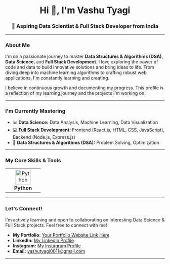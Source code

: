 <div align="center">
  <h1>Hi 👋, I'm Vashu Tyagi</h1>
  <h3>🚀 Aspiring Data Scientist & Full Stack Developer from India</h3>
</div>

---

### About Me

I'm on a passionate journey to master **Data Structures & Algorithms (DSA)**, **Data Science**, and **Full Stack Development**. I love exploring the power of code and data to build innovative solutions and bring ideas to life. From diving deep into machine learning algorithms to crafting robust web applications, I'm constantly learning and creating.

I believe in continuous growth and documenting my progress. This profile is a reflection of my learning journey and the projects I'm working on.

---

### I'm Currently Mastering

-   📊 **Data Science:** Data Analysis, Machine Learning, Data Visualization
-   💻 **Full Stack Development:** Frontend (React.js, HTML, CSS, JavaScript), Backend (Node.js, Express.js)
-   🧠 **Data Structures & Algorithms (DSA):** Problem Solving, Optimization

---

### My Core Skills & Tools

<table>
  <tr>
    <td align="center" width="96">
      <img src="https://skillicons.dev/icons?i=python" width="48" height="48" alt="Python" /><br><b>Python</b>
    </td>
<!--     <td align="center" width="96">
      <img src="https://skillicons.dev/icons?i=react" width="48" height="48" alt="React" /><br><b>React</b>
    </td>
    <td align="center" width="96">
      <img src="https://skillicons.dev/icons?i=nodejs" width="48" height="48" alt="Node.js" /><br><b>Node.js</b>
    </td>
    <td align="center" width="96">
      <img src="https://skillicons.dev/icons?i=js" width="48" height="48" alt="JavaScript" /><br><b>JavaScript</b>
    </td>
    <td align="center" width="96">
      <img src="https://skillicons.dev/icons?i=html" width="48" height="48" alt="HTML5" /><br><b>HTML5</b>
    </td>
    <td align="center" width="96">
      <img src="https://skillicons.dev/icons?i=css" width="48" height="48" alt="CSS3" /><br><b>CSS3</b>
    </td>
    <td align="center" width="96">
      <img src="https://skillicons.dev/icons?i=mongodb" width="48" height="48" alt="MongoDB" /><br><b>MongoDB</b>
    </td>
    <td align="center" width="96">
      <img src="https://skillicons.dev/icons?i=mysql" width="48" height="48" alt="MySQL" /><br><b>MySQL</b>
    </td>
  </tr>
  <tr>
    <td align="center" width="96">
      <img src="https://skillicons.dev/icons?i=pandas" width="48" height="48" alt="Pandas" /><br><b>Pandas</b>
    </td>
    <td align="center" width="96">
      <img src="https://skillicons.dev/icons?i=tensorflow" width="48" height="48" alt="TensorFlow" /><br><b>TensorFlow</b>
    </td>
    <td align="center" width="96">
      <img src="https://skillicons.dev/icons?i=scikitlearn" width="48" height="48" alt="Scikit-learn" /><br><b>Scikit-learn</b>
    </td>
     <td align="center" width="96">
      <img src="https://skillicons.dev/icons?i=git" width="48" height="48" alt="Git" /><br><b>Git</b>
    </td>
     <td align="center" width="96">
      <img src="https://skillicons.dev/icons?i=vscode" width="48" height="48" alt="VS Code" /><br><b>VS Code</b>
    </td>
    <td align="center" width="96">
      <img src="https://skillicons.dev/icons?i=jupyter" width="48" height="48" alt="Jupyter" /><br><b>Jupyter</b>
    </td>
    <td align="center" width="96">
      <img src="https://skillicons.dev/icons?i=docker" width="48" height="48" alt="Docker" /><br><b>Docker</b>
    </td>
    <td align="center" width="96">
      <img src="https://skillicons.dev/icons?i=linux" width="48" height="48" alt="Linux" /><br><b>Linux</b>
    </td> -->
  </tr>
</table>

---

### Let's Connect!

I'm actively learning and open to collaborating on interesting Data Science & Full Stack projects. Feel free to connect with me!

-   **My Portfolio:** [Your Portfolio Website Link Here](https://www.yourportfolio.com)
-   **LinkedIn:** [My Linkedin Profile](https://www.linkedin.com/in/vashu-tyagi-310342375/)
-   **Instagram:** [My Instagram Profile](https://www.instagram.com/vashu_tyagi_official/)
-   **Email:** vashutyagi0011@gmail.com

---
